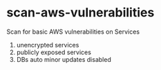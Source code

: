 # scan-aws-vulnerabilities
Scan for basic AWS vulnerabilities on Services

1. unencrypted services
2. publicly exposed services
3. DBs auto minor updates disabled
